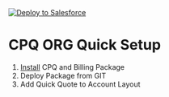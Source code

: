 <a href="https://githubsfdeploy.herokuapp.com?owner=praween546&repo=BillingQuickStart&ref=master">
  <img alt="Deploy to Salesforce"
       src="https://raw.githubusercontent.com/afawcett/githubsfdeploy/master/deploy.png">
</a>

# CPQ ORG Quick Setup

1. [Install](https://help.salesforce.com/articleView?id=blng_install_billing_package.htm&type=5) CPQ and Billing Package
2. Deploy Package from GIT
4. Add Quick Quote to Account Layout
